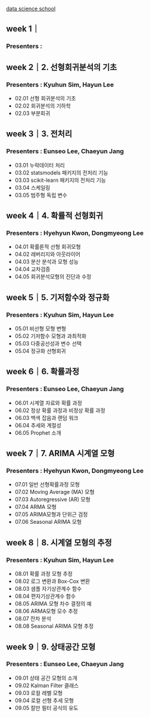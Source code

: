 [data science school](https://datascienceschool.net/view-notebook/9987e98ec60946c79a8a7f37cb7ae9cc/)

## week 1｜
### Presenters :

## week 2｜2. 선형회귀분석의 기초
### Presenters : Kyuhun Sim, Hayun Lee
- 02.01 선형 회귀분석의 기초
- 02.02 회귀분석의 기하학
- 02.03 부분회귀

## week 3｜3. 전처리
### Presenters : Eunseo Lee, Chaeyun Jang
- 03.01 누락데이터 처리
- 03.02 statsmodels 패키지의 전처리 기능
- 03.03 scikit-learn 패키지의 전처리 기능
- 03.04 스케일링
- 03.05 범주형 독립 변수


## week 4｜4. 확률적 선형회귀
### Presenters : Hyehyun Kwon, Dongmyeong Lee
- 04.01 확률론적 선형 회귀모형
- 04.02 레버리지와 아웃라이어
- 04.03 분산 분석과 모형 성능
- 04.04 교차검증
- 04.05 회귀분석모형의 진단과 수정

## week 5｜5. 기저함수와 정규화
### Presenters : Kyuhun Sim, Hayun Lee
- 05.01 비선형 모형 변형
- 05.02 기저함수 모형과 과최적화
- 05.03 다중공선성과 변수 선택
- 05.04 정규화 선형회귀



## week 6｜6. 확률과정
### Presenters : Eunseo Lee, Chaeyun Jang

- 06.01 시계열 자료와 확률 과정
- 06.02 정상 확률 과정과 비정상 확률 과정
- 06.03 백색 잡음과 랜덤 워크
- 06.04 추세와 계절성
- 06.05 Prophet 소개


## week 7｜7. ARIMA 시계열 모형
### Presenters : Hyehyun Kwon, Dongmyeong Lee

- 07.01 일반 선형확률과정 모형
- 07.02 Moving Average (MA) 모형
- 07.03 Autoregressive (AR) 모형
- 07.04 ARMA 모형
- 07.05 ARIMA모형과 단위근 검정
- 07.06 Seasonal ARIMA 모형


## week 8｜8. 시계열 모형의 추정
### Presenters : Kyuhun Sim, Hayun Lee

- 08.01 확률 과정 모형 추정
- 08.02 로그 변환과 Box-Cox 변환
- 08.03 샘플 자기상관계수 함수
- 08.04 편자기상관계수 함수
- 08.05 ARIMA 모형 차수 결정의 예
- 08.06 ARMA모형 모수 추정
- 08.07 잔차 분석
- 08.08 Seasonal ARIMA 모형 추정


## week 9｜9. 상태공간 모형
### Presenters : Eunseo Lee, Chaeyun Jang

- 09.01 상태 공간 모형의 소개
- 09.02 Kalman Filter 클래스
- 09.03 로컬 레벨 모형
- 09.04 로컬 선형 추세 모형
- 09.05 칼만 필터 공식의 유도

